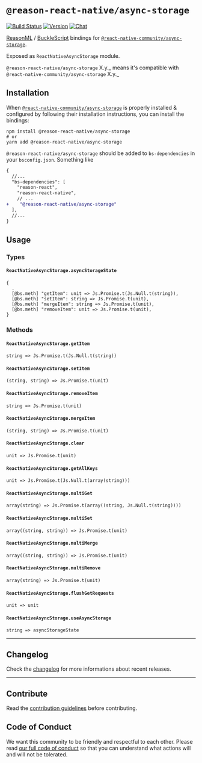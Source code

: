 # `@reason-react-native/async-storage`

[![Build Status](https://github.com/reason-react-native/async-storage/workflows/Build/badge.svg)](https://github.com/reason-react-native/async-storage/actions)
[![Version](https://img.shields.io/npm/v/@reason-react-native/async-storage.svg)](https://www.npmjs.com/@reason-react-native/async-storage)
[![Chat](https://img.shields.io/discord/235176658175262720.svg?logo=discord&colorb=blue)](https://reason-react-native.github.io/discord/)

[ReasonML](https://reasonml.github.io) /
[BuckleScript](https://bucklescript.github.io) bindings for
[`@react-native-community/async-storage`](https://github.com/react-native-community/async-storage).

Exposed as `ReactNativeAsyncStorage` module.

`@reason-react-native/async-storage` X.y._ means it's compatible with
`@react-native-community/async-storage` X.y._

## Installation

When
[`@react-native-community/async-storage`](https://github.com/react-native-community/async-storage)
is properly installed & configured by following their installation instructions,
you can install the bindings:

```console
npm install @reason-react-native/async-storage
# or
yarn add @reason-react-native/async-storage
```

`@reason-react-native/async-storage` should be added to `bs-dependencies` in
your `bsconfig.json`. Something like

```diff
{
  //...
  "bs-dependencies": [
    "reason-react",
    "reason-react-native",
    // ...
+    "@reason-react-native/async-storage"
  ],
  //...
}
```

## Usage

### Types

#### `ReactNativeAsyncStorage.asyncStorageState`

```reason
{
  .
  [@bs.meth] "getItem": unit => Js.Promise.t(Js.Null.t(string)),
  [@bs.meth] "setItem": string => Js.Promise.t(unit),
  [@bs.meth] "mergeItem": string => Js.Promise.t(unit),
  [@bs.meth] "removeItem": unit => Js.Promise.t(unit),
}
```

### Methods

#### `ReactNativeAsyncStorage.getItem`

```reason
string => Js.Promise.t(Js.Null.t(string))
```

#### `ReactNativeAsyncStorage.setItem`

```reason
(string, string) => Js.Promise.t(unit)
```

#### `ReactNativeAsyncStorage.removeItem`

```reason
string => Js.Promise.t(unit)
```

#### `ReactNativeAsyncStorage.mergeItem`

```reason
(string, string) => Js.Promise.t(unit)
```

#### `ReactNativeAsyncStorage.clear`

```reason
unit => Js.Promise.t(unit)
```

#### `ReactNativeAsyncStorage.getAllKeys`

```reason
unit => Js.Promise.t(Js.Null.t(array(string)))
```

#### `ReactNativeAsyncStorage.multiGet`

```reason
array(string) => Js.Promise.t(array((string, Js.Null.t(string))))
```

#### `ReactNativeAsyncStorage.multiSet`

```reason
array((string, string)) => Js.Promise.t(unit)
```

#### `ReactNativeAsyncStorage.multiMerge`

```reason
array((string, string)) => Js.Promise.t(unit)
```

#### `ReactNativeAsyncStorage.multiRemove`

```reason
array(string) => Js.Promise.t(unit)
```

#### `ReactNativeAsyncStorage.flushGetRequests`

```reason
unit => unit
```

#### `ReactNativeAsyncStorage.useAsyncStorage`

```reason
string => asyncStorageState
```

---

## Changelog

Check the [changelog](./CHANGELOG.md) for more informations about recent
releases.

---

## Contribute

Read the
[contribution guidelines](https://github.com/reason-react-native/.github/blob/master/CONTRIBUTING.md)
before contributing.

## Code of Conduct

We want this community to be friendly and respectful to each other. Please read
[our full code of conduct](https://github.com/reason-react-native/.github/blob/master/CODE_OF_CONDUCT.md)
so that you can understand what actions will and will not be tolerated.

